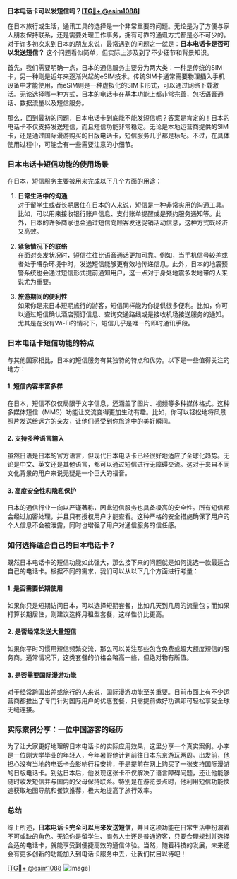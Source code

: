 **日本电话卡可以发短信吗？[[TG💪+ @esim1088](https://t.me/s/esim1088)]**

在日本旅行或生活，通讯工具的选择是一个非常重要的问题。无论是为了方便与家人朋友保持联系，还是需要处理工作事务，拥有可靠的通讯方式都是必不可少的。对于许多初次来到日本的朋友来说，最常遇到的问题之一就是：**日本电话卡是否可以发送短信？** 这个问题看似简单，但实际上涉及到了不少细节和背景知识。

首先，我们需要明确一点，日本的通信服务主要分为两大类：一种是传统的SIM卡，另一种则是近年来逐渐兴起的eSIM技术。传统SIM卡通常需要物理插入手机设备中才能使用，而eSIM则是一种虚拟化的SIM卡形式，可以通过网络下载激活。无论选择哪一种方式，日本的电话卡在基本功能上都非常完善，包括语音通话、数据流量以及短信服务。

那么，回到最初的问题，日本电话卡到底能不能发短信呢？答案是肯定的！日本的电话卡不仅支持发送短信，而且短信功能非常稳定。无论是本地运营商提供的SIM卡，还是通过国际漫游购买的日版电话卡，短信服务几乎都是标配。不过，在具体使用过程中，可能会有一些需要注意的小细节。

### 日本电话卡短信功能的使用场景

在日本，短信服务主要被用来完成以下几个方面的用途：

1. **日常生活中的沟通**  
   对于留学生或者长期居住在日本的人来说，短信是一种非常实用的沟通工具。比如，可以用来接收银行账户信息、支付账单提醒或是预约服务通知等。此外，日本的许多商家也会通过短信向顾客发送促销活动信息，这种方式既经济又高效。

2. **紧急情况下的联络**  
   在面对突发状况时，短信往往比语音通话更加可靠。例如，当手机信号较差或者处于嘈杂环境中时，发送短信能够更有效地传递信息。此外，日本的地震预警系统也会通过短信形式提前通知用户，这一点对于身处地震多发地带的人来说尤为重要。

3. **旅游期间的便利性**  
   如果你是来日本短期旅行的游客，短信同样能为你提供很多便利。比如，你可以通过短信确认酒店预订信息、查询交通路线或是接收机场接送服务的通知。尤其是在没有Wi-Fi的情况下，短信几乎是唯一的即时通讯手段。

### 日本电话卡短信功能的特点

与其他国家相比，日本的短信服务有其独特的特点和优势。以下是一些值得关注的地方：

#### 1. 短信内容丰富多样  
在日本，短信不仅仅局限于文字信息，还涵盖了图片、视频等多种媒体格式。这种多媒体短信（MMS）功能让交流变得更加生动有趣。比如，你可以轻松地将风景照片发送给远方的亲友，让他们感受到你旅途中的美好瞬间。

#### 2. 支持多种语言输入  
虽然日语是日本的官方语言，但现代日本电话卡已经很好地适应了全球化趋势。无论是中文、英文还是其他语言，都可以通过短信进行无障碍交流。这对于来自不同文化背景的用户来说无疑是一个巨大的福音。

#### 3. 高度安全性和隐私保护  
日本的通信行业一向以严谨著称，因此短信服务也具备极高的安全性。所有短信都会经过加密处理，并且只有授权用户才能查看。这种严格的安全措施确保了用户的个人信息不会被泄露，同时也增强了用户对通信服务的信任感。

### 如何选择适合自己的日本电话卡？

既然日本电话卡的短信功能如此强大，那么接下来的问题就是如何挑选一款最适合自己的电话卡。根据不同的需求，我们可以从以下几个方面进行考量：

#### 1. 是否需要长期使用  
如果你只是短期访问日本，可以选择短期套餐，比如几天到几周的流量包；而如果打算长期居住，则建议选择月租型套餐，这样性价比更高。

#### 2. 是否经常发送大量短信  
如果你平时习惯用短信频繁交流，那么可以关注那些包含免费或超大额度短信的服务商。通常情况下，这类套餐的价格会略高一些，但绝对物有所值。

#### 3. 是否需要国际漫游功能  
对于经常跨国出差或旅行的人来说，国际漫游功能至关重要。目前市面上有不少运营商都推出了专门针对国际用户的优惠套餐，只需提前做好功课即可轻松享受全球无缝连接。

### 实际案例分享：一位中国游客的经历

为了让大家更好地理解日本电话卡的实际应用效果，这里分享一个真实案例。小李是一位刚大学毕业的年轻人，今年暑假他计划前往日本东京游玩两周。出发前，他担心没有当地的电话卡会影响行程安排，于是提前在网上购买了一张支持国际漫游的日版电话卡。到达日本后，他发现这张卡不仅解决了语言障碍问题，还让他能够随时收发短信并与国内的父母保持联系。特别是在游览景点时，他利用短信功能快速获取地图导航和餐饮推荐，极大地提高了旅行效率。

### 总结

综上所述，**日本电话卡完全可以用来发送短信**，并且这项功能在日常生活中扮演着不可或缺的角色。无论你是留学生、商务人士还是普通游客，只要合理规划并选择合适的电话卡，就能享受到便捷高效的通信体验。当然，随着科技的发展，未来还会有更多创新的功能加入到电话卡服务中去，让我们拭目以待吧！

[[TG💪+ @esim1088](https://t.me/s/esim1088) ![Image](https://i.postimg.cc/4NQfJmqS/Snipaste-2025-05-13-00-14-12.png)]